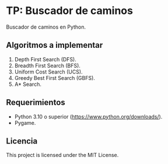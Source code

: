 # TP: Buscador de caminos
Buscador de caminos en Python. 


## Algoritmos a implementar
1. Depth First Search (DFS).
2. Breadth First Search (BFS).
3. Uniform Cost Search (UCS).
4. Greedy Best First Search (GBFS).
5. A* Search.

## Requerimientos
* Python 3.10 o superior (https://www.python.org/downloads/).
* Pygame.

## Licencia
This project is licensed under the MIT License.
